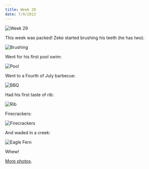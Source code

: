 ```yaml
---
title: Week 29
date: 7/9/2013
---
```


![Week 29](https://lh3.googleusercontent.com/-9xZ2wE78v54/Udz40kkyyGI/AAAAAAAANgg/dJVhVV59df8/w715-h716-no/Zeek+Week+29+Graphic.jpg)

This week was packed! Zeke started brushing his teeth (he has two):

![Brushing](https://lh5.googleusercontent.com/-2Fnq7wAMQoc/Udz41ByoKMI/AAAAAAAANgo/t_pp1ylJRk4/w1077-h716-no/DSC_1299.JPG)

Went for his first pool swim:

![Pool](https://lh5.googleusercontent.com/-G7BXQ5ts4Ps/Udz5fWwBF9I/AAAAAAAANho/C22fupZMbZc/w1077-h716-no/DSC_1355.JPG)

Went to a Fourth of July barbecue:

![BBQ](https://lh3.googleusercontent.com/-9Xw94JO_XSM/Udz5knbs4iI/AAAAAAAANi0/AYwDNOZypAQ/w476-h716-no/DSC_1422.JPG)

Had his first taste of rib:

![Rib](https://lh5.googleusercontent.com/--wL931_4ekw/Udz5mpYBw6I/AAAAAAAANjE/khjIAFDOk_E/w475-h716-no/DSC_1424.JPG)

Firecrackers:

![Firecrackers](https://lh5.googleusercontent.com/-FvzTQmNBVok/Udz5tQ9B2WI/AAAAAAAANks/gx6OgKQwRYU/w1077-h716-no/DSC_1566.JPG)

And waded in a creek:

![Eagle Fern](https://lh3.googleusercontent.com/-DMSTdjlw3ug/Udz51h-UUPI/AAAAAAAANmc/EUSsxdMNbvw/w476-h716-no/DSC_1690.JPG)

Whew!

[More photos](https://plus.google.com/photos/109995794392976695103/albums/5898863187414437489).
